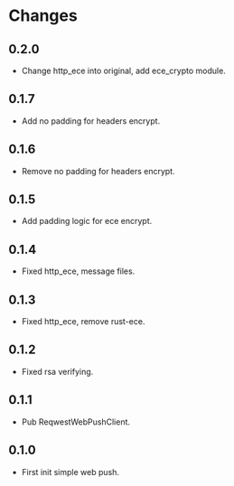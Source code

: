 # Changes

## 0.2.0

* Change http_ece into original, add ece_crypto module.

## 0.1.7

* Add no padding for headers encrypt.

## 0.1.6

* Remove no padding for headers encrypt.

## 0.1.5

* Add padding logic for ece encrypt.

## 0.1.4

* Fixed http_ece, message files.

## 0.1.3

* Fixed http_ece, remove rust-ece.

## 0.1.2

* Fixed rsa verifying.

## 0.1.1

* Pub ReqwestWebPushClient.

## 0.1.0

* First init simple web push.